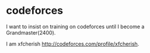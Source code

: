 # codeforces

I want to insist on training on codeforces until I become a Grandmaster(2400). 

I am xfcherish http://codeforces.com/profile/xfcherish.  
